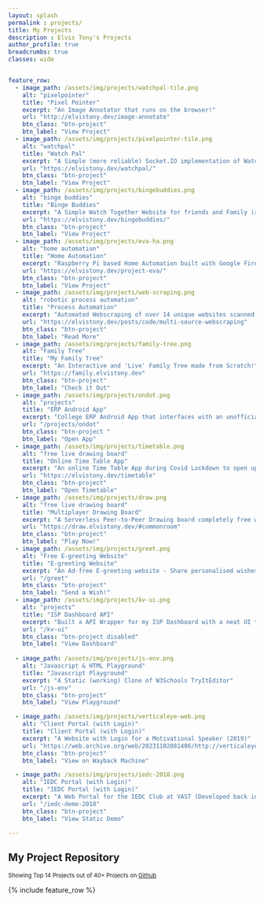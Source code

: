 ```yaml
---
layout: splash
permalink : projects/
title: My Projects
description : Elvis Tony's Projects
author_profile: true
breadcrumbs: true
classes: wide


feature_row:
  - image_path: /assets/img/projects/watchpal-tile.png
    alt: "pixelpointer"
    title: "Pixel Pointer"
    excerpt: "An Image Annotator that runs on the browser!"
    url: "http://elvistony.dev/image-annotate"
    btn_class: "btn-project"
    btn_label: "View Project"
  - image_path: /assets/img/projects/pixelpointer-tile.png
    alt: "watchpal"
    title: "Watch Pal"
    excerpt: "A Simple (more reliable) Socket.IO implementation of Watch Together with a little more polished UI!"
    url: "https://elvistony.dev/watchpal/"
    btn_class: "btn-project"
    btn_label: "View Project"
  - image_path: /assets/img/projects/bingebuddies.png
    alt: "binge buddies"
    title: "Binge Buddies"
    excerpt: "A Simple Watch Together Website for friends and Family (runs serverless with P2PT)"
    url: "https://elvistony.dev/bingebuddies/"
    btn_class: "btn-project"
    btn_label: "View Project"
  - image_path: /assets/img/projects/eva-ha.png
    alt: "home automation"
    title: "Home Automation"
    excerpt: "Raspberry Pi based Home Automation built with Google Firebase and Python + Flask"
    url: "https://elvistony.dev/project-eva/"
    btn_class: "btn-project"
    btn_label: "View Project"
  - image_path: /assets/img/projects/web-scraping.png
    alt: "robotic process automation"
    title: "Process Automation"
    excerpt: "Automated Webscraping of over 14 unique websites scanned daily."
    url: "https://elvistony.dev/posts/code/multi-source-webscraping"
    btn_class: "btn-project"
    btn_label: "Read More"
  - image_path: /assets/img/projects/family-tree.png
    alt: "Family Tree"
    title: "My Family Tree"
    excerpt: "An Interactive and 'Live' Family Tree made from Scratch!"
    url: "https://family.elvistony.dev"
    btn_class: "btn-project"
    btn_label: "Check it Out"
  - image_path: /assets/img/projects/ondot.png
    alt: "projects"
    title: "ERP Android App"
    excerpt: "College ERP Android App that interfaces with an unofficial API to the College ERP and provides insights about attendance."
    url: "/projects/ondot"
    btn_class: "btn-project "
    btn_label: "Open App"
  - image_path: /assets/img/projects/timetable.png
    alt: "free live drawing board"
    title: "Online Time Table App"
    excerpt: "An online Time Table App during Covid Lockdown to open up Google Classroom links easily."
    url: "https://elvistony.dev/timetable"
    btn_class: "btn-project"
    btn_label: "Open Timetable"
  - image_path: /assets/img/projects/draw.png
    alt: "free live drawing board"
    title: "Multiplayer Drawing Board"
    excerpt: "A Serverless Peer-to-Peer Drawing board completely free with Private Rooms!"
    url: "https://draw.elvistony.dev/#commonroom"
    btn_class: "btn-project"
    btn_label: "Play Now!"
  - image_path: /assets/img/projects/greet.png
    alt: "Free E-greeting Website"
    title: "E-greeting Website"
    excerpt: "An Ad-free E-greeting website - Share personalised wishes to your loved ones!"
    url: "/greet"
    btn_class: "btn-project"
    btn_label: "Send a Wish!"
  - image_path: /assets/img/projects/kv-ui.png
    alt: "projects"
    title: "ISP Dashboard API"
    excerpt: "Built a API Wrapper for my ISP Dashboard with a neat UI too!"
    url: "/kv-ui"
    btn_class: "btn-project disabled"
    btn_label: "View Dashboard"
  
  - image_path: /assets/img/projects/js-env.png
    alt: "Javascript & HTML Playground"
    title: "Javascript Playground"
    excerpt: "A Static (working) Clone of W3Schools TryItEditor"
    url: "/js-env"
    btn_class: "btn-project"
    btn_label: "View Playground"

  - image_path: /assets/img/projects/verticaleye-web.png
    alt: "Client Portal (with Login)"
    title: "Client Portal (with Login)"
    excerpt: "A Website with Login for a Motivational Speaker (2019)"
    url: "https://web.archive.org/web/20231102081406/http://verticaleye.in/"
    btn_class: "btn-project"
    btn_label: "View on Wayback Machine"

  - image_path: /assets/img/projects/iedc-2018.png
    alt: "IEDC Portal (with Login)"
    title: "IEDC Portal (with Login)"
    excerpt: "A Web Portal for the IEDC Club at VAST (Developed back in 2018)"
    url: "/iedc-demo-2018"
    btn_class: "btn-project"
    btn_label: "View Static Demo"

---
```


## My Project Repository
<small>Showing Top 14 Projects out of 40+ Projects on [Github](https://github.elvistony.dev)</small>

{% include feature_row %}


<!-- 
### [Bachelors Degree Project] - EVA | Intuitive ML based Home Automation
_Project EVA is a simple yet intuitive implementation of the conventional Smart home with a few perks!_
<div class="text-right">
    <a href="https://elvistony.dev/project-eva/" class="btn--info btn">Check it out</a>
</div>
<hr>

### [Corporate] - Multi Source Webscraping
_Webscraping over 15 websites and collocating the information into an excel file!_
<div class="text-right">
    <a href="https://elvistony.dev/posts/code/multi-source-webscraping" class="btn--info btn">Check it out</a>
</div>
<hr>


### Family Tree
_(Dev) Checkout our family relation network graphically!_
<div class="text-right">
    <a href="https://elvistony.github.io/family-tree" class="btn--info btn">Check it out</a>
</div>
<hr>

### Keralavision ISP Dashboard
_View your Keralavision stats easily with this light Dashboard_
<div class="text-right">
    <a href="https://elvistony.dev/kv-ui/" class="btn--info btn">Check it out</a>
</div>
<hr>

### Keralavision ISP API
_Fetch your keralavision ISP stats easily_
<div class="text-right">
    <a href="#" class="btn--info btn">(Hidden)</a>
</div>
<hr>

### Jio-Pyserver
_Watch Jio TV anywhere on your home network! (Requires a genuine Jio Account)_
<div class="text-right">
    <a href="https://github.com/elvistony/jio-pyserver/" class="btn--info btn">(Hidden)</a>
</div>
<hr>

### OnDot - Vidya ERP - Android App
_Keep track of your college attendance and much more!_
<div class="text-right">
    <a href="/projects/ondot/" class="btn--warning btn">Check it Out</a>
</div>
<hr>

### Draw @ draw.elvistony.dev
_Draw N' Share your strokes Live using P2P connections!_
<div class="text-right">
    <a href="/board-io/" class="btn--success btn">Check it Out</a>
</div>
<hr>

### HTML | Javascript
_A Simple HTML | Javascript Playground with Dark Mode and Offline mode!_
<div class="text-right">
    <a href="/js-env/" class="btn--danger btn">Check it Out</a>
</div>
<hr>

### Class Timetable
_Keep you and your class up-to-date with a simple Timetable that is Google-Form Controlled!_
<div class="text-right">
    <a href="/posts/code/host-your-own-timetable/" class="btn--warning btn">Host your Own!</a>
    <a href="/time-table/" class="btn--success btn">Check it Out</a>
</div>
<hr>


### E-Greeting Site
_Send your greetings to your loved ones with this simple E-Greeting Card,_
<div class="text-right">
    <a href="/greet/" class="btn--warning btn">Check it Out</a>
</div>
<hr>

### PDF to XLSX Converter
_Convert **KTU Result PDF** to an editable Branch-wise XLSX Document_
<div class="text-right">
    <a href="https://github.com/elvistony/resultPdfToXLSX" class="btn--danger btn">Check it Out</a>
</div>
<hr> -->
